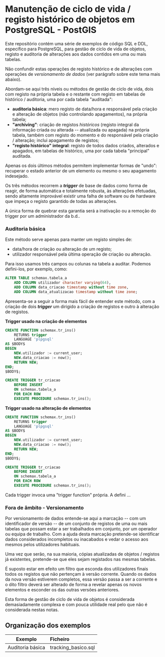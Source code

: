 
# Manutenção de ciclo de vida / registo histórico de objetos em PostgreSQL - PostGIS

Este repositório contém uma série de exemplos de código SQL e DDL, específico para PostgreSQL, para gestão de ciclo de vida de objetos, registo e auditoria de alterações aos dados contidos em uma ou mais tabelas.

Não confundir estas operações de registo histórico e de alterações com operações de *versionamento de dados* (ver parágrafo sobre este tema mais abaixo).


Abordam-se aqui três níveis ou métodos de gestão de ciclo de vida, dois com registo na própria tabela e o restante com registo em tabelas de histórico / auditoria, uma por cada tabela "auditada":
- **auditoria básica**: mero registo de data/hora e responsável pela criação e alteração de objetos (não controlando apagamentos), na própria tabela;
- **"archiving"**: criação de registos *históricos* (registo integral da informação criada ou alterada -- atualizada ou apagada) na própria tabela, também com registo do momento e do responsável pela criação / alteração; inclui apagamento de registos;
- **"registo histórico" integral**: registo de todos dados criados, alterados e apagados, em tabelas de histórico, uma por cada tabela "principal" auditada.

Apenas os dois últimos métodos permitem implementar formas de "undo":  recuperar o estado anterior de um elemento ou mesmo o seu apagamento indesejado.

Os três métodos recorrem a ***trigger*** de base de dados como forma de reagir, de forma automática e totalmente robusta, às alterações efetuadas, sendo altamente improvável existir uma falha de software ou de hardware que impeça o registo garantido de todas as alterações.

A única forma de quebrar esta garantia será a inativação ou a remoção do trigger por um administrador da b.d..

### Auditoria básica

Este método serve apenas para manter um registo simples de:

- data/hora de criação ou alteração de um registo;
- utilizador responsável pela última operação de criação ou alteração.

Para isso usamos três campos ou colunas na tabela a auditar. Podemos defini-los, por exemplo, como:

```SQL
ALTER TABLE schemax.tabela_a
    ADD COLUMN utilizador character varying(64),
    ADD COLUMN data_criacao timestamp without time zone,
    ADD COLUMN data_atualizacao timestamp without time zone;
```

Apresenta-se a seguir a forma mais fácil de entender este método, com a criação de dois ***trigger*** um dirigido a criação de registos e outro à alteração de registos.

**Trigger usado na criação de elementos**

```SQL
CREATE FUNCTION schemax.tr_ins()
    RETURNS trigger
    LANGUAGE 'plpgsql'
AS $BODY$
BEGIN
	NEW.utilizador := current_user;
	NEW.data_criacao := now();
	RETURN NEW;
END;
$BODY$;

CREATE TRIGGER tr_criacao
    BEFORE INSERT
    ON schemax.tabela_a
    FOR EACH ROW
    EXECUTE PROCEDURE schemax.tr_ins();
```

**Trigger usado na alteração de elementos**

```SQL
CREATE FUNCTION schemax.tr_ins()
    RETURNS trigger
    LANGUAGE 'plpgsql'
AS $BODY$
BEGIN
	NEW.utilizador := current_user;
	NEW.data_criacao := now();
	RETURN NEW;
END;
$BODY$;

CREATE TRIGGER tr_criacao
    BEFORE INSERT
    ON schemax.tabela_a
    FOR EACH ROW
    EXECUTE PROCEDURE schemax.tr_ins();
```

Cada trigger invoca uma "trigger function" própria. A defini ...


### Fora de âmbito - Versionamento

Por versionamento de dados entende-se aqui a marcação -- com um identificador de versão -- de um conjunto de registos de uma ou mais tabelas que possam estar a ser trabalhados em conjunto, por um operador ou equipa de trabalho. Com a ajuda desta marcação pretende-se identificar dados considerados incompletos ou inacabados e vedar o acesso aos mesmos pelos utilizadores habituais.

Uma vez que serão, na sua maioria, cópias atualizadas de objetos / registos já existentes, pretende-se que eles sejam registados nas mesmas tabelas.

É suposto estar em efeito um filtro que esconda dos utilizadores finais todos os registos que não pertençam à versão corrente. Quando os dados da nova versão estiverem completos, essa versão passa a ser a corrente e o dito filtro deverá ser alterado de forma a revelar apenas os novos elementos e esconder os das outras versões anteriores.

Esta forma de gestão de ciclo de vida de objetos é considerada demasiadamente complexa e com pouca utilidade real pelo que não é considerada nestas notas.



## Organização dos exemplos

| Exemplo  | Ficheiro |
| ---------------- | :------------------ |
| Auditoria básica | tracking_basico.sql |
